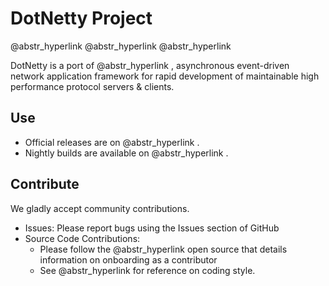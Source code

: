 # DotNetty Project

@abstr_hyperlink @abstr_hyperlink @abstr_hyperlink 

DotNetty is a port of @abstr_hyperlink , asynchronous event-driven network application framework for rapid development of maintainable high performance protocol servers & clients.

## Use

  * Official releases are on @abstr_hyperlink .
  * Nightly builds are available on @abstr_hyperlink .



## Contribute

We gladly accept community contributions.

  * Issues: Please report bugs using the Issues section of GitHub
  * Source Code Contributions: 
    * Please follow the @abstr_hyperlink open source that details information on onboarding as a contributor
    * See @abstr_hyperlink for reference on coding style.



